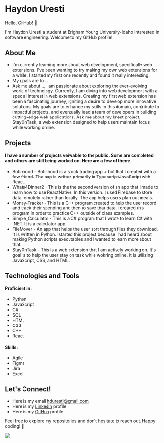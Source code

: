 # Haydon Uresti

Hello, GitHub! 👋

I'm Haydon Uresti,a student at Brigham Young University-Idaho interested in software engineering. Welcome to my GitHub profile!

## About Me

- I'm currently learning more about web development, specifically web extensions. I've been wanting to try making my own web extensions for a while. I started my first one recently and found it really interesting. 
- My goals are to ...
- Ask me about ...
I am passionate about exploring the ever-evolving world of technology. Currently, I am diving into web development with a special interest in web extensions. Creating my first web extension has been a fascinating journey, igniting a desire to develop more innovative solutions. My goals are to enhance my skills in this domain, contribute to impactful projects, and eventually lead a team of developers in building cutting-edge web applications. Ask me about my latest project, StayOnTask, a web extension designed to help users maintain focus while working online.

## Projects
#### I have a number of projects veiwable to the public. Some are completed and others are still being worked on. Here are a few of them:
- Botinhood - Botinhood is a stock trading app + bot that I created with a few friend. The app is written primarily in Typescript/JavaScript with React.
- Whats4Dinner2 - This is the the second version of an app that I made to learn how to use ReactNative. In this version. I used Firebase to store data remotely rather than locally. The app helps users plan out meals. 
- Money-Tracker - This is a C++ program created to help the user record and track their spending and then to save that data. I created this program in order to practice C++ outside of class examples.
- Simple_Calculator - This is a C# program that I wrote to learn C# with .NET. It is a calculator app.
- FileMover - An app that helps the user sort through files they download. It is written in Python. Istarted this project because I had heard about making Python scripts executables and I wanted to learn more about that. 
- StayOnTask - This is a web extension that I am actively working on. It's goal is to help the user stay on task while wokring online. It is utilizing JavaScript, CSS, and HTML.



## Technologies and Tools

#### Proficient in: <List of Programming Languages or Technologies>
- Python
- JavaScript
- C#
- SQL
- HTML
- CSS
- C++
- React
#### Skills: <Any Other Skills or Tools You Want to Highlight>
- Agile
- Figma
- Jira
- Excel




## Let's Connect!

- Here is my email hduresti@gmail.com
- Here is my [LinkedIn](https://www.linkedin.com/in/haydon-uresti-a106ba1b6/) profile
- Here is my [GitHub](https://github.com/HaydonUresti) profile


Feel free to explore my repositories and don't hesitate to reach out. Happy coding! 🚀


[![](https://img.shields.io/badge/LinkedIn-blue?style=for-the-badge&logo=linkedin&logoColor=white)](https://www.linkedin.com/in/haydon-uresti-a106ba1b6/)
